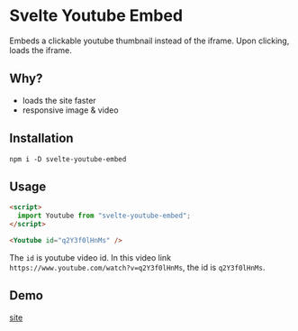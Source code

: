 # Svelte Youtube Embed

Embeds a clickable youtube thumbnail instead of the iframe. Upon clicking, loads the iframe.

## Why?

- loads the site faster
- responsive image & video

## Installation

`npm i -D svelte-youtube-embed`

## Usage

```html
<script>
  import Youtube from "svelte-youtube-embed";
</script>

<Youtube id="q2Y3f0lHnMs" />
```

The `id` is youtube video id. In this video link `https://www.youtube.com/watch?v=q2Y3f0lHnMs`, the id is `q2Y3f0lHnMs`.

## Demo
[site](https://embed.sveltethemes.dev/)

